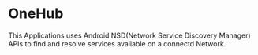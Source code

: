 # OneHub

This Applications uses Android NSD(Network Service Discovery Manager) APIs to find and resolve services available on a connectd Network.

